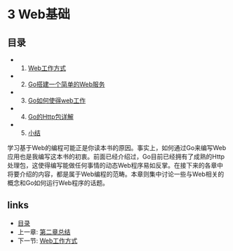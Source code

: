 # 3 Web基础

## 目录
   * 1. [Web工作方式](3.1.md)
   * 2. [Go搭建一个简单的Web服务](3.2.md)
   * 3. [Go如何使得web工作](3.3.md)
   * 4. [Go的Http包详解](3.4.md)
   * 5. [小结](3.5.md)

学习基于Web的编程可能正是你读本书的原因。事实上，如何通过Go来编写Web应用也是我编写这本书的初衷。前面已经介绍过，Go目前已经拥有了成熟的Http处理包，这使得编写能做任何事情的动态Web程序易如反掌。在接下来的各章中将要介绍的内容，都是属于Web编程的范畴。本章则集中讨论一些与Web相关的概念和Go如何运行Web程序的话题。

## links
   * [目录](<preface.md>)
   * 上一章: [第二章总结](<2.8.md>)
   * 下一节: [Web工作方式](<3.1.md>)
